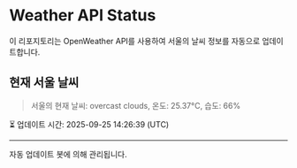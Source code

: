 
# Weather API Status

이 리포지토리는 OpenWeather API를 사용하여 서울의 날씨 정보를 자동으로 업데이트합니다.

## 현재 서울 날씨
> 서울의 현재 날씨: overcast clouds, 온도: 25.37°C, 습도: 66%

⏳ 업데이트 시간: 2025-09-25 14:26:39 (UTC)

---
자동 업데이트 봇에 의해 관리됩니다.
